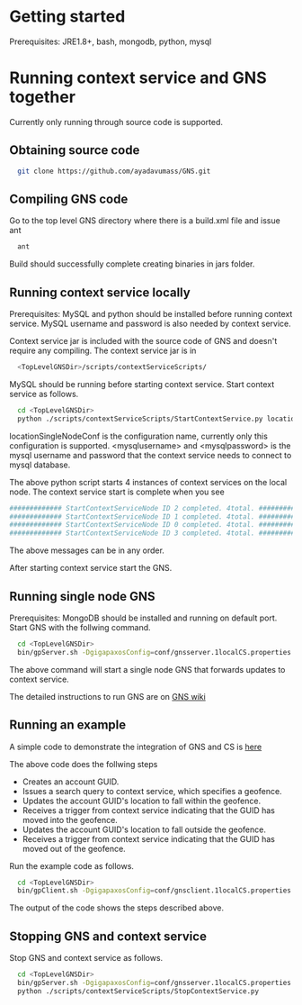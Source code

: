 # Getting started
Prerequisites: JRE1.8+, bash, mongodb, python, mysql
# Running context service and GNS together
Currently only running through source code is supported.
## Obtaining source code
```bash
  git clone https://github.com/ayadavumass/GNS.git
```
## Compiling GNS code
Go to the top level GNS directory where there is a build.xml file and issue ant
```bash
  ant
```
Build should successfully complete creating binaries in jars folder.

## Running context service locally
Prerequisites: MySQL and python should be installed before running context service. MySQL username and password is also needed by context service. 

Context service jar is included with the source code of GNS and doesn't require any compiling. The context service jar is in
```bash
  <TopLevelGNSDir>/scripts/contextServiceScripts/
```
MySQL should be running before starting context service. Start context service as follows.
```bash
  cd <TopLevelGNSDir>
  python ./scripts/contextServiceScripts/StartContextService.py locationSingleNodeConf <mysqlusername> <mysqlpassword>
```
locationSingleNodeConf is the configuration name, currently only this configuration is supported. \<mysqlusername\> and \<mysqlpassword\> is the mysql username and password that the context service needs to connect to mysql database.

The above python script starts 4 instances of context services on the local node. The context service start is complete when you see 
```bash
############# StartContextServiceNode ID 2 completed. 4total. ############
############# StartContextServiceNode ID 1 completed. 4total. ############
############# StartContextServiceNode ID 0 completed. 4total. ############
############# StartContextServiceNode ID 3 completed. 4total. ############
```
The above messages can be in any order.

After starting context service start the GNS. 

## Running single node GNS
Prerequisites: MongoDB should be installed and running on default port.
Start GNS with the follwing command.
```bash
  cd <TopLevelGNSDir>
  bin/gpServer.sh -DgigapaxosConfig=conf/gnsserver.1localCS.properties start all
```
The above command will start a single node GNS that forwards updates to context service.

The detailed instructions to run GNS are on [GNS wiki](https://github.com/MobilityFirst/GNS/wiki/Getting-Started)


## Running an example
A simple code to demonstrate the integration of GNS and CS is [here](https://github.com/ayadavumass/GNS/blob/master/src/edu/umass/cs/gnsclient/benchmarking/ContextServiceTriggerExample.java)

The above code does the follwing steps
* Creates an account GUID.
* Issues a search query to context service, which specifies a geofence.
* Updates the account GUID's location to fall within the geofence.
* Receives a trigger from context service indicating that the GUID has moved into the geofence.
* Updates the account GUID's location to fall outside the geofence.
* Receives a trigger from context service indicating that the GUID has moved out of the geofence.

Run the example code as follows.

```bash
  cd <TopLevelGNSDir>
  bin/gpClient.sh -DgigapaxosConfig=conf/gnsclient.1localCS.properties edu.umass.cs.gnsclient.benchmarking.ContextServiceTriggerExample
```
The output of the code shows the steps described above.

## Stopping GNS and context service
Stop GNS and context service as follows.
```bash
  cd <TopLevelGNSDir>
  bin/gpServer.sh -DgigapaxosConfig=conf/gnsserver.1localCS.properties stop all
  python ./scripts/contextServiceScripts/StopContextService.py
```

